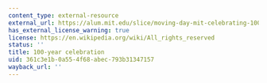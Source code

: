 ```yaml
---
content_type: external-resource
external_url: https://alum.mit.edu/slice/moving-day-mit-celebrating-100-years-style
has_external_license_warning: true
license: https://en.wikipedia.org/wiki/All_rights_reserved
status: ''
title: 100-year celebration
uid: 361c3e1b-0a55-4f68-abec-793b31347157
wayback_url: ''
---
```

